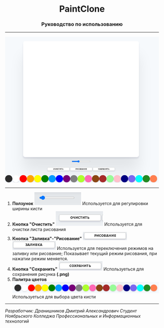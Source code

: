 
<h1 align="center"> PaintClone </h1>
<h3 align="center"> Руководство по использованию </h3>

---

![Визуализация](paintclone.png)

---

1) <b>Ползунок</b>
![Визуализация](Slider.png)
Используется для регулировки ширины кисти
2) <b> Кнопка "Очистить"</b>
![Визуализация](Clear.png)
Используется для очистки листа рисования
3) <b> Кнопка "Заливка"-"Рисование"</b>
![Визуализация](Draving.png) ![Визуализация](Pouring.png)
Используется для переключения режимов на заливку или рисование;
Показывает текущий режим рисования, при нажатии режим меняется.
4) <b> Кнопка "Сохранить"</b>
![Визуализация](Save.png)
Используеться для сохранения рисунка <b>(.png)</b>
5) <b>Палитра цветов</b>
![Визуализация](Palette.png)
Используеться для выбора цвета кисти
___
<i>Разработчик: Дранишников Дмитрий Александрович
Студент Ноябрьского Колледжа Профессиональных и Информационных технологий
</i>

